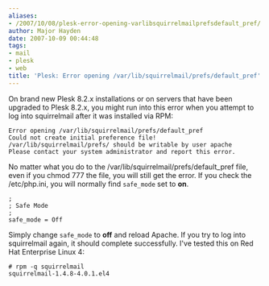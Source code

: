 ```yaml
---
aliases:
- /2007/10/08/plesk-error-opening-varlibsquirrelmailprefsdefault_pref/
author: Major Hayden
date: 2007-10-09 00:44:48
tags:
- mail
- plesk
- web
title: 'Plesk: Error opening /var/lib/squirrelmail/prefs/default_pref'
---
```


On brand new Plesk 8.2.x installations or on servers that have been upgraded to Plesk 8.2.x, you might run into this error when you attempt to log into squirrelmail after it was installed via RPM:

```
Error opening /var/lib/squirrelmail/prefs/default_pref
Could not create initial preference file!
/var/lib/squirrelmail/prefs/ should be writable by user apache
Please contact your system administrator and report this error.
```

No matter what you do to the /var/lib/squirrelmail/prefs/default_pref file, even if you chmod 777 the file, you will still get the error. If you check the /etc/php.ini, you will normally find `safe_mode` set to **on**.

```
;
; Safe Mode
;
safe_mode = Off
```

Simply change `safe_mode` to **off** and reload Apache. If you try to log into squirrelmail again, it should complete successfully. I've tested this on Red Hat Enterprise Linux 4:

```
# rpm -q squirrelmail
squirrelmail-1.4.8-4.0.1.el4
```